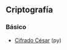 ## Criptografía

### Básico
- [Cifrado César](https://github.com/mondeja/fullstack/tree/master/backend/src/049-cripto/cesar) (py)